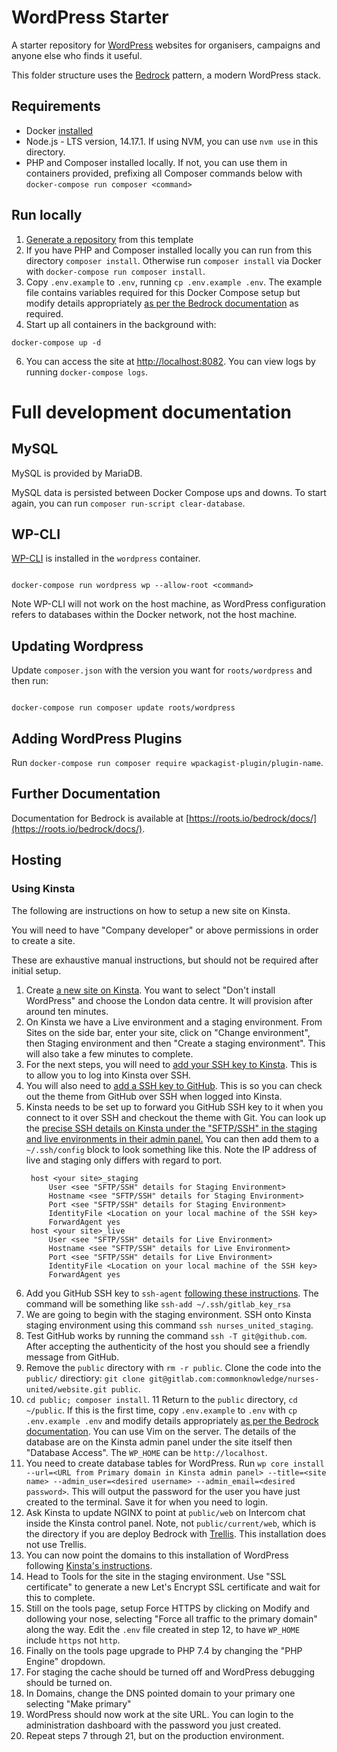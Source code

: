 # WordPress Starter

A starter repository for [WordPress](https://wordpress.org) websites for organisers, campaigns and anyone else who finds it useful.

This folder structure uses the [Bedrock](https://roots.io/bedrock/) pattern, a modern WordPress stack.

## Requirements

- Docker [installed](https://docs.docker.com/install/)
- Node.js - LTS version, 14.17.1. If using NVM, you can use `nvm use` in this directory.
- PHP and Composer installed locally. If not, you can use them in containers provided, prefixing all Composer commands below with `docker-compose run composer <command>`

## Run locally

1. [Generate a repository](https://github.com/commonknowledge/groundwork-starter-template/generate) from this template
2. If you have PHP and Composer installed locally you can run from this directory `composer install`. Otherwise run `composer install` via Docker with `docker-compose run composer install`.
3. Copy `.env.example` to `.env`, running `cp .env.example .env`. The example file contains variables required for this Docker Compose setup but modify details appropriately [as per the Bedrock documentation](https://roots.io/bedrock/docs/environment-variables/) as required.
4. Start up all containers in the background with:

```
docker-compose up -d
```

6. You can access the site at [http://localhost:8082](http://localhost:8082). You can view logs by running `docker-compose logs`.

# Full development documentation

## MySQL

MySQL is provided by MariaDB.

MySQL data is persisted between Docker Compose ups and downs. To start again, you can run `composer run-script clear-database`.

## WP-CLI

[WP-CLI](https://wp-cli.org/) is installed in the `wordpress` container.

```

docker-compose run wordpress wp --allow-root <command>

```

Note WP-CLI will not work on the host machine, as WordPress configuration refers to databases within the Docker network, not the host machine.

## Updating Wordpress

Update `composer.json` with the version you want for `roots/wordpress` and then run:

```

docker-compose run composer update roots/wordpress

```

## Adding WordPress Plugins

Run `docker-compose run composer require wpackagist-plugin/plugin-name`.

## Further Documentation

Documentation for Bedrock is available at [https://roots.io/bedrock/docs/](https://roots.io/bedrock/docs/).

## Hosting

### Using Kinsta

The following are instructions on how to setup a new site on Kinsta.

You will need to have "Company developer" or above permissions in order to create a site.

These are exhaustive manual instructions, but should not be required after initial setup.

1. Create [a new site on Kinsta](https://kinsta.com/knowledgebase/new-site/). You want to select "Don't install WordPress" and choose the London data centre. It will provision after around ten minutes.
2. On Kinsta we have a Live environment and a staging environment. From Sites on the side bar, enter your site, click on "Change environment", then Staging environment and then "Create a staging environment". This will also take a few minutes to complete.
3. For the next steps, you will need to [add your SSH key to Kinsta](https://kinsta.com/feature-updates/add-ssh-keys/). This is to allow you to log into Kinsta over SSH.
4. You will also need to [add a SSH key to GitHub](https://docs.github.com/en/authentication/connecting-to-github-with-ssh/adding-a-new-ssh-key-to-your-github-account). This is so you can check out the theme from GitHub over SSH when logged into Kinsta.
5. Kinsta needs to be set up to forward you GitHub SSH key to it when you connect to it over SSH and checkout the theme with Git. You can look up the [precise SSH details on Kinsta under the "SFTP/SSH" in the staging and live environments in their admin panel.](https://my.kinsta.com/sites/details/2bb09ffb-dd14-473a-9412-137d70754eb7/live?idCompany=c67ca3d2-36ad-4de5-89c3-0c9ff8dc2481) You can then add them to a `~/.ssh/config` block to look something like this. Note the IP address of live and staging only differs with regard to port.
   ```
    host <your site>_staging
        User <see "SFTP/SSH" details for Staging Environment>
        Hostname <see "SFTP/SSH" details for Staging Environment>
        Port <see "SFTP/SSH" details for Staging Environment>
        IdentityFile <Location on your local machine of the SSH key>
        ForwardAgent yes
    host <your site>_live
        User <see "SFTP/SSH" details for Live Environment>
        Hostname <see "SFTP/SSH" details for Live Environment>
        Port <see "SFTP/SSH" details for Live Environment>
        IdentityFile <Location on your local machine of the SSH key>
        ForwardAgent yes
   ```
6. Add you GitHub SSH key to `ssh-agent` [following these instructions](https://help.github.com/en/articles/generating-a-new-ssh-key-and-adding-it-to-the-ssh-agent#adding-your-ssh-key-to-the-ssh-agent). The command will be something like `ssh-add ~/.ssh/gitlab_key_rsa`
7. We are going to begin with the staging environment. SSH onto Kinsta staging environment using this command `ssh nurses_united_staging`.
8. Test GitHub works by running the command `ssh -T git@github.com`. After accepting the authenticity of the host you should see a friendly message from GitHub.
9. Remove the `public` directory with `rm -r public`. Clone the code into the `public/` directiory: `git clone git@gitlab.com:commonknowledge/nurses-united/website.git public`.
10. `cd public; composer install`.
11 Return to the `public` directory, `cd ~/public`. If this is the first time, copy `.env.example` to `.env` with `cp .env.example .env` and modify details appropriately [as per the Bedrock documentation](https://roots.io/bedrock/docs/environment-variables/). You can use Vim on the server. The details of the database are on the Kinsta admin panel under the site itself then "Database Access". The `WP_HOME` can be `http://localhost`.
12. You need to create database tables for WordPress. Run `wp core install --url=<URL from Primary domain in Kinsta admin panel> --title=<site name> --admin_user=<desired username> --admin_email=<desired password>`. This will output the password for the user you have just created to the terminal. Save it for when you need to login.
13. Ask Kinsta to update NGINX to point at `public/web` on Intercom chat inside the Kinsta control panel. Note, not `public/current/web`, which is the directory if you are deploy Bedrock with [Trellis](https://github.com/roots/trellis). This installation does not use Trellis.
14. You can now point the domains to this installation of WordPress following [Kinsta's instructions](https://kinsta.com/knowledgebase/add-domain/).
15. Head to Tools for the site in the staging environment. Use "SSL certificate" to generate a new Let's Encrypt SSL certificate and wait for this to complete.
16. Still on the tools page, setup Force HTTPS by clicking on Modify and dollowing your nose, selecting "Force all traffic to the primary domain" along the way. Edit the `.env` file created in step 12, to have `WP_HOME` include `https` not `http`.
17. Finally on the tools page upgrade to PHP 7.4 by changing the "PHP Engine" dropdown.
18. For staging the cache should be turned off and WordPress debugging should be turned on.
19. In Domains, change the DNS pointed domain to your primary one selecting "Make primary"
20. WordPress should now work at the site URL. You can login to the administration dashboard with the password you just created.
21. Repeat steps 7 through 21, but on the production environment.
